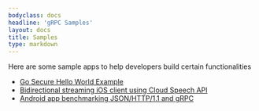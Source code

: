 ```yaml
---
bodyclass: docs
headline: 'gRPC Samples'
layout: docs
title: Samples
type: markdown
---
```

<div class="refsection">
<p class="lead">Here are some sample apps to help developers build certain functionalities</p>

<ul>
  <li><a target="_blank" href="https://github.com/kelseyhightower/helloworld">Go Secure Hello World Example</a></li>
  <li><a target="_blank" href="https://github.com/GoogleCloudPlatform/ios-docs-samples/tree/master/speech/Objective-C/Speech-gRPC-Streaming">Bidirectional streaming iOS client using Cloud Speech API</a></li>
  <li><a target="_blank" href="https://github.com/david-cao/gRPCBenchmarks">Android app benchmarking JSON/HTTP/1.1 and gRPC</a></li>
</ul>
</div>